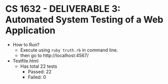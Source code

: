 # CS 1632 - DELIVERABLE 3: Automated System Testing of a Web Application
- How to Run?
  - Execute using <code>ruby truth.rb</code> in command line.
  - then go to http://localhost:4567/
- Testfile.html
  - Has total 22 tests
    - Passed: 22
    - Failed: 0
